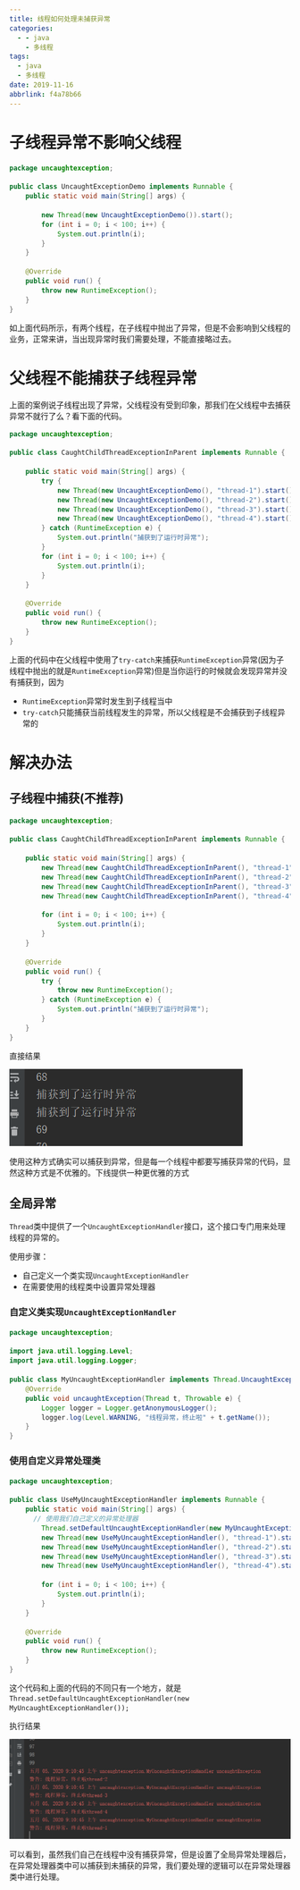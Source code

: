 ```yaml
---
title: 线程如何处理未捕获异常
categories:
  - - java
    - 多线程
tags:
  - java
  - 多线程
date: 2019-11-16
abbrlink: f4a78b66
---
```


# 子线程异常不影响父线程

```java
package uncaughtexception;

public class UncaughtExceptionDemo implements Runnable {
    public static void main(String[] args) {

        new Thread(new UncaughtExceptionDemo()).start();
        for (int i = 0; i < 100; i++) {
            System.out.println(i);
        }
    }

    @Override
    public void run() {
        throw new RuntimeException();
    }
}
```

如上面代码所示，有两个线程，在子线程中抛出了异常，但是不会影响到父线程的业务，正常来讲，当出现异常时我们需要处理，不能直接略过去。

<!--more-->

# 父线程不能捕获子线程异常

上面的案例说子线程出现了异常，父线程没有受到印象，那我们在父线程中去捕获异常不就行了么？看下面的代码。

```java
package uncaughtexception;

public class CaughtChildThreadExceptionInParent implements Runnable {

    public static void main(String[] args) {
        try {
            new Thread(new UncaughtExceptionDemo(), "thread-1").start();
            new Thread(new UncaughtExceptionDemo(), "thread-2").start();
            new Thread(new UncaughtExceptionDemo(), "thread-3").start();
            new Thread(new UncaughtExceptionDemo(), "thread-4").start();
        } catch (RuntimeException e) {
            System.out.println("捕获到了运行时异常");
        }
        for (int i = 0; i < 100; i++) {
            System.out.println(i);
        }
    }

    @Override
    public void run() {
        throw new RuntimeException();
    }
}
```

上面的代码中在父线程中使用了`try-catch`来捕获`RuntimeException`异常(因为子线程中抛出的就是`RuntimeException`异常)但是当你运行的时候就会发现异常并没有捕获到，因为

* `RuntimeException`异常时发生到子线程当中
* `try-catch`只能捕获当前线程发生的异常，所以父线程是不会捕获到子线程异常的

# 解决办法

## 子线程中捕获(不推荐)

```java
package uncaughtexception;

public class CaughtChildThreadExceptionInParent implements Runnable {

    public static void main(String[] args) {
        new Thread(new CaughtChildThreadExceptionInParent(), "thread-1").start();
        new Thread(new CaughtChildThreadExceptionInParent(), "thread-2").start();
        new Thread(new CaughtChildThreadExceptionInParent(), "thread-3").start();
        new Thread(new CaughtChildThreadExceptionInParent(), "thread-4").start();

        for (int i = 0; i < 100; i++) {
            System.out.println(i);
        }
    }

    @Override
    public void run() {
        try {
            throw new RuntimeException();
        } catch (RuntimeException e) {
            System.out.println("捕获到了运行时异常");
        }
    }
}
```

直接结果

![image-20200505090623577](./线程如何处理未捕获异常/image-20200505090623577.png)

使用这种方式确实可以捕获到异常，但是每一个线程中都要写捕获异常的代码，显然这种方式是不优雅的。下线提供一种更优雅的方式

## 全局异常

`Thread`类中提供了一个`UncaughtExceptionHandler`接口，这个接口专门用来处理线程的异常的。

使用步骤：

* 自己定义一个类实现`UncaughtExceptionHandler`
* 在需要使用的线程类中设置异常处理器

### 自定义类实现`UncaughtExceptionHandler`

```java
package uncaughtexception;

import java.util.logging.Level;
import java.util.logging.Logger;

public class MyUncaughtExceptionHandler implements Thread.UncaughtExceptionHandler{
    @Override
    public void uncaughtException(Thread t, Throwable e) {
        Logger logger = Logger.getAnonymousLogger();
        logger.log(Level.WARNING, "线程异常，终止啦" + t.getName());
    }
}
```

### 使用自定义异常处理类

```java
package uncaughtexception;

public class UseMyUncaughtExceptionHandler implements Runnable {
    public static void main(String[] args) {
      // 使用我们自己定义的异常处理器
        Thread.setDefaultUncaughtExceptionHandler(new MyUncaughtExceptionHandler());
        new Thread(new UseMyUncaughtExceptionHandler(), "thread-1").start();
        new Thread(new UseMyUncaughtExceptionHandler(), "thread-2").start();
        new Thread(new UseMyUncaughtExceptionHandler(), "thread-3").start();
        new Thread(new UseMyUncaughtExceptionHandler(), "thread-4").start();

        for (int i = 0; i < 100; i++) {
            System.out.println(i);
        }
    }

    @Override
    public void run() {
        throw new RuntimeException();
    }
}
```

这个代码和上面的代码的不同只有一个地方，就是`Thread.setDefaultUncaughtExceptionHandler(new MyUncaughtExceptionHandler());`

执行结果

![image-20200505091337198](./线程如何处理未捕获异常/image-20200505091337198.png)

可以看到，虽然我们自己在线程中没有捕获异常，但是设置了全局异常处理器后，在异常处理器类中可以捕获到未捕获的异常，我们要处理的逻辑可以在异常处理器类中进行处理。